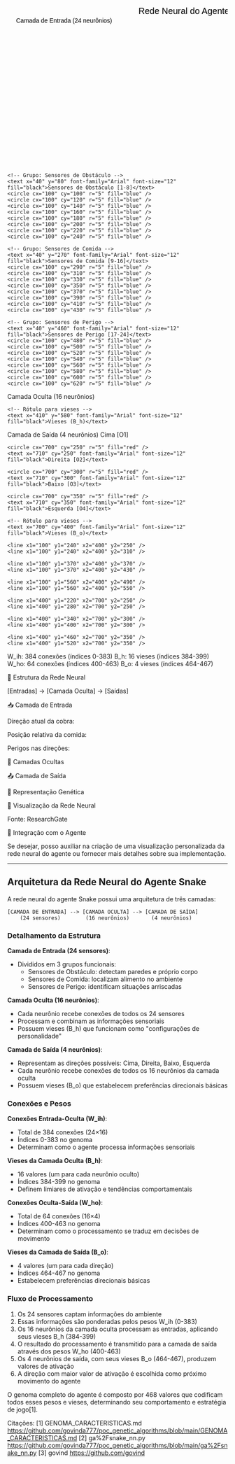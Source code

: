 <svg width="800" height="600" xmlns="http://www.w3.org/2000/svg">
  <!-- Título -->
  <text x="300" y="30" font-family="Arial" font-size="20" fill="black">Rede Neural do Agente Snake</text>
  
  <!-- Camada de Entrada -->
  <g>
    <text x="20" y="50" font-family="Arial" font-size="14" fill="black">Camada de Entrada (24 neurônios)</text>
    
    <!-- Grupo: Sensores de Obstáculo -->
    <text x="40" y="80" font-family="Arial" font-size="12" fill="black">Sensores de Obstáculo [1-8]</text>
    <circle cx="100" cy="100" r="5" fill="blue" />
    <circle cx="100" cy="120" r="5" fill="blue" />
    <circle cx="100" cy="140" r="5" fill="blue" />
    <circle cx="100" cy="160" r="5" fill="blue" />
    <circle cx="100" cy="180" r="5" fill="blue" />
    <circle cx="100" cy="200" r="5" fill="blue" />
    <circle cx="100" cy="220" r="5" fill="blue" />
    <circle cx="100" cy="240" r="5" fill="blue" />
    
    <!-- Grupo: Sensores de Comida -->
    <text x="40" y="270" font-family="Arial" font-size="12" fill="black">Sensores de Comida [9-16]</text>
    <circle cx="100" cy="290" r="5" fill="blue" />
    <circle cx="100" cy="310" r="5" fill="blue" />
    <circle cx="100" cy="330" r="5" fill="blue" />
    <circle cx="100" cy="350" r="5" fill="blue" />
    <circle cx="100" cy="370" r="5" fill="blue" />
    <circle cx="100" cy="390" r="5" fill="blue" />
    <circle cx="100" cy="410" r="5" fill="blue" />
    <circle cx="100" cy="430" r="5" fill="blue" />
    
    <!-- Grupo: Sensores de Perigo -->
    <text x="40" y="460" font-family="Arial" font-size="12" fill="black">Sensores de Perigo [17-24]</text>
    <circle cx="100" cy="480" r="5" fill="blue" />
    <circle cx="100" cy="500" r="5" fill="blue" />
    <circle cx="100" cy="520" r="5" fill="blue" />
    <circle cx="100" cy="540" r="5" fill="blue" />
    <circle cx="100" cy="560" r="5" fill="blue" />
    <circle cx="100" cy="580" r="5" fill="blue" />
    <circle cx="100" cy="600" r="5" fill="blue" />
    <circle cx="100" cy="620" r="5" fill="blue" />
  </g>
  
  <!-- Camada Oculta -->
  <g>
    <text x="350" y="50" font-family="Arial" font-size="14" fill="black">Camada Oculta (16 neurônios)</text>
    <circle cx="400" cy="100" r="5" fill="green" />
    <circle cx="400" cy="130" r="5" fill="green" />
    <circle cx="400" cy="160" r="5" fill="green" />
    <circle cx="400" cy="190" r="5" fill="green" />
    <circle cx="400" cy="220" r="5" fill="green" />
    <circle cx="400" cy="250" r="5" fill="green" />
    <circle cx="400" cy="280" r="5" fill="green" />
    <circle cx="400" cy="310" r="5" fill="green" />
    <circle cx="400" cy="340" r="5" fill="green" />
    <circle cx="400" cy="370" r="5" fill="green" />
    <circle cx="400" cy="400" r="5" fill="green" />
    <circle cx="400" cy="430" r="5" fill="green" />
    <circle cx="400" cy="460" r="5" fill="green" />
    <circle cx="400" cy="490" r="5" fill="green" />
    <circle cx="400" cy="520" r="5" fill="green" />
    <circle cx="400" cy="550" r="5" fill="green" />
    
    <!-- Rótulo para vieses -->
    <text x="410" y="580" font-family="Arial" font-size="12" fill="black">Vieses (B_h)</text>
  </g>
  
  <!-- Camada de Saída -->
  <g>
    <text x="650" y="50" font-family="Arial" font-size="14" fill="black">Camada de Saída (4 neurônios)</text>
    <circle cx="700" cy="200" r="5" fill="red" />
    <text x="710" cy="200" font-family="Arial" font-size="12" fill="black">Cima [O1]</text>
    
    <circle cx="700" cy="250" r="5" fill="red" />
    <text x="710" cy="250" font-family="Arial" font-size="12" fill="black">Direita [O2]</text>
    
    <circle cx="700" cy="300" r="5" fill="red" />
    <text x="710" cy="300" font-family="Arial" font-size="12" fill="black">Baixo [O3]</text>
    
    <circle cx="700" cy="350" r="5" fill="red" />
    <text x="710" cy="350" font-family="Arial" font-size="12" fill="black">Esquerda [O4]</text>
    
    <!-- Rótulo para vieses -->
    <text x="700" cy="400" font-family="Arial" font-size="12" fill="black">Vieses (B_o)</text>
  </g>
  
  <!-- Conexões entre camadas (mostrando apenas algumas para não sobrecarregar) -->
  <!-- Conexões Entrada -> Oculta (W_ih) -->
  <g stroke="lightgray" stroke-width="0.3" opacity="0.3">
    <!-- Mostrando apenas algumas conexões representativas -->
    <line x1="100" y1="100" x2="400" y2="100" />
    <line x1="100" y1="100" x2="400" y2="160" />
    <line x1="100" y1="100" x2="400" y2="220" />
    
    <line x1="100" y1="240" x2="400" y2="250" />
    <line x1="100" y1="240" x2="400" y2="310" />
    
    <line x1="100" y1="370" x2="400" y2="370" />
    <line x1="100" y1="370" x2="400" y2="430" />
    
    <line x1="100" y1="560" x2="400" y2="490" />
    <line x1="100" y1="560" x2="400" y2="550" />
  </g>
  
  <!-- Conexões Oculta -> Saída (W_ho) -->
  <g stroke="lightgray" stroke-width="0.4" opacity="0.5">
    <!-- Mostrando apenas algumas conexões representativas -->
    <line x1="400" y1="100" x2="700" y2="200" />
    <line x1="400" y1="160" x2="700" y2="200" />
    
    <line x1="400" y1="220" x2="700" y2="250" />
    <line x1="400" y1="280" x2="700" y2="250" />
    
    <line x1="400" y1="340" x2="700" y2="300" />
    <line x1="400" y1="400" x2="700" y2="300" />
    
    <line x1="400" y1="460" x2="700" y2="350" />
    <line x1="400" y1="520" x2="700" y2="350" />
  </g>
  
  <!-- Legendas -->
  <g>
    <text x="120" y="650" font-family="Arial" font-size="12" fill="black">W_ih: 384 conexões (índices 0-383)</text>
    <text x="120" y="670" font-family="Arial" font-size="12" fill="black">B_h: 16 vieses (índices 384-399)</text>
    <text x="450" y="650" font-family="Arial" font-size="12" fill="black">W_ho: 64 conexões (índices 400-463)</text>
    <text x="450" y="670" font-family="Arial" font-size="12" fill="black">B_o: 4 vieses (índices 464-467)</text>
  </g>
</svg>
 

🧠 Estrutura da Rede Neural

 

[Entradas] → [Camada Oculta] → [Saídas]

📥 Camada de Entrada

 

Direção atual da cobra:  

Posição relativa da comida:  

Perigos nas direções:  


 

🧩 Camadas Ocultas

 

📤 Camada de Saída

 

🧬 Representação Genética

 

🧠 Visualização da Rede Neural

 

 



Fonte: ResearchGate

🔄 Integração com o Agente

 

Se desejar, posso auxiliar na criação de uma visualização personalizada da rede neural do agente ou fornecer mais detalhes sobre sua implementação.


---

## Arquitetura da Rede Neural do Agente Snake

A rede neural do agente Snake possui uma arquitetura de três camadas:

```
[CAMADA DE ENTRADA] --> [CAMADA OCULTA] --> [CAMADA DE SAÍDA]
    (24 sensores)        (16 neurônios)       (4 neurônios)
```

### Detalhamento da Estrutura

**Camada de Entrada (24 sensores)**:
- Divididos em 3 grupos funcionais:
  * Sensores de Obstáculo: detectam paredes e próprio corpo
  * Sensores de Comida: localizam alimento no ambiente
  * Sensores de Perigo: identificam situações arriscadas

**Camada Oculta (16 neurônios)**:
- Cada neurônio recebe conexões de todos os 24 sensores
- Processam e combinam as informações sensoriais
- Possuem vieses (B_h) que funcionam como "configurações de personalidade"

**Camada de Saída (4 neurônios)**:
- Representam as direções possíveis: Cima, Direita, Baixo, Esquerda
- Cada neurônio recebe conexões de todos os 16 neurônios da camada oculta
- Possuem vieses (B_o) que estabelecem preferências direcionais básicas

### Conexões e Pesos

**Conexões Entrada-Oculta (W_ih)**:
- Total de 384 conexões (24×16)
- Índices 0-383 no genoma
- Determinam como o agente processa informações sensoriais

**Vieses da Camada Oculta (B_h)**:
- 16 valores (um para cada neurônio oculto)
- Índices 384-399 no genoma
- Definem limiares de ativação e tendências comportamentais

**Conexões Oculta-Saída (W_ho)**:
- Total de 64 conexões (16×4)
- Índices 400-463 no genoma
- Determinam como o processamento se traduz em decisões de movimento

**Vieses da Camada de Saída (B_o)**:
- 4 valores (um para cada direção)
- Índices 464-467 no genoma
- Estabelecem preferências direcionais básicas

### Fluxo de Processamento

1. Os 24 sensores captam informações do ambiente
2. Essas informações são ponderadas pelos pesos W_ih (0-383)
3. Os 16 neurônios da camada oculta processam as entradas, aplicando seus vieses B_h (384-399)
4. O resultado do processamento é transmitido para a camada de saída através dos pesos W_ho (400-463)
5. Os 4 neurônios de saída, com seus vieses B_o (464-467), produzem valores de ativação
6. A direção com maior valor de ativação é escolhida como próximo movimento do agente

O genoma completo do agente é composto por 468 valores que codificam todos esses pesos e vieses, determinando seu comportamento e estratégia de jogo[1].

Citações:
[1] GENOMA_CARACTERISTICAS.md https://github.com/govinda777/poc_genetic_algorithms/blob/main/GENOMA_CARACTERISTICAS.md
[2] ga%2Fsnake_nn.py https://github.com/govinda777/poc_genetic_algorithms/blob/main/ga%2Fsnake_nn.py
[3] govind https://github.com/govind

